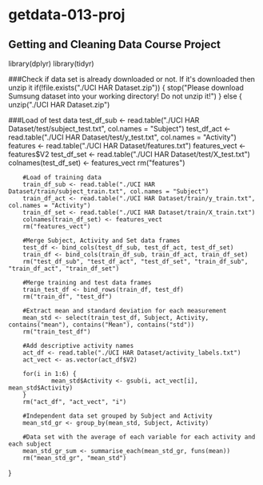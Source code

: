 # getdata-013-proj
## Getting and Cleaning Data Course Project

library(dplyr)
library(tidyr)

###Check if data set is already downloaded or not. If it's downloaded then unzip it
if(!file.exists("./UCI HAR Dataset.zip")) {
        stop("Please download Sumsung dataset into your working directory! Do not unzip it!")
} else {
        unzip("./UCI HAR Dataset.zip")
        
###Load of test data
        test_df_sub <- read.table("./UCI HAR Dataset/test/subject_test.txt", col.names = "Subject")
        test_df_act <- read.table("./UCI HAR Dataset/test/y_test.txt", col.names = "Activity")
        features <- read.table("./UCI HAR Dataset/features.txt")
        features_vect <- features$V2
        test_df_set <- read.table("./UCI HAR Dataset/test/X_test.txt")
        colnames(test_df_set) <- features_vect
        rm("features")
        
        #Load of training data
        train_df_sub <- read.table("./UCI HAR Dataset/train/subject_train.txt", col.names = "Subject")
        train_df_act <- read.table("./UCI HAR Dataset/train/y_train.txt", col.names = "Activity")
        train_df_set <- read.table("./UCI HAR Dataset/train/X_train.txt")
        colnames(train_df_set) <- features_vect
        rm("features_vect")
        
        #Merge Subject, Activity and Set data frames
        test_df <- bind_cols(test_df_sub, test_df_act, test_df_set)
        train_df <- bind_cols(train_df_sub, train_df_act, train_df_set)
        rm("test_df_sub", "test_df_act", "test_df_set", "train_df_sub", "train_df_act", "train_df_set")
                
        #Merge training and test data frames
        train_test_df <- bind_rows(train_df, test_df)
        rm("train_df", "test_df")
        
        #Extract mean and standard deviation for each measurement
        mean_std <- select(train_test_df, Subject, Activity, contains("mean"), contains("Mean"), contains("std"))
        rm("train_test_df")
        
        #Add descriptive activity names
        act_df <- read.table("./UCI HAR Dataset/activity_labels.txt")
        act_vect <- as.vector(act_df$V2)
        
        for(i in 1:6) {
                mean_std$Activity <- gsub(i, act_vect[i], mean_std$Activity)
        }
        rm("act_df", "act_vect", "i")
        
        #Independent data set grouped by Subject and Activity
        mean_std_gr <- group_by(mean_std, Subject, Activity)
        
        #Data set with the average of each variable for each activity and each subject
        mean_std_gr_sum <- summarise_each(mean_std_gr, funs(mean))
        rm("mean_std_gr", "mean_std")        
        
}
